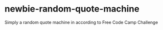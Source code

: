 # newbie-random-quote-machine
Simply a random quote machine in according to Free Code Camp Challenge
